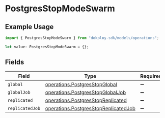 # PostgresStopModeSwarm

## Example Usage

```typescript
import { PostgresStopModeSwarm } from "dokploy-sdk/models/operations";

let value: PostgresStopModeSwarm = {};
```

## Fields

| Field                                                                                        | Type                                                                                         | Required                                                                                     | Description                                                                                  |
| -------------------------------------------------------------------------------------------- | -------------------------------------------------------------------------------------------- | -------------------------------------------------------------------------------------------- | -------------------------------------------------------------------------------------------- |
| `global`                                                                                     | [operations.PostgresStopGlobal](../../models/operations/postgresstopglobal.md)               | :heavy_minus_sign:                                                                           | N/A                                                                                          |
| `globalJob`                                                                                  | [operations.PostgresStopGlobalJob](../../models/operations/postgresstopglobaljob.md)         | :heavy_minus_sign:                                                                           | N/A                                                                                          |
| `replicated`                                                                                 | [operations.PostgresStopReplicated](../../models/operations/postgresstopreplicated.md)       | :heavy_minus_sign:                                                                           | N/A                                                                                          |
| `replicatedJob`                                                                              | [operations.PostgresStopReplicatedJob](../../models/operations/postgresstopreplicatedjob.md) | :heavy_minus_sign:                                                                           | N/A                                                                                          |
